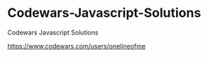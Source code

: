 # Codewars-Javascript-Solutions
Codewars Javascript Solutions

https://www.codewars.com/users/onelineofme
